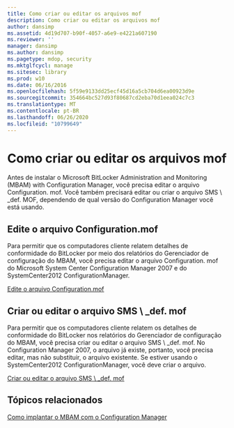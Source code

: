```yaml
---
title: Como criar ou editar os arquivos mof
description: Como criar ou editar os arquivos mof
author: dansimp
ms.assetid: 4d19d707-b90f-4057-a6e9-e4221a607190
ms.reviewer: ''
manager: dansimp
ms.author: dansimp
ms.pagetype: mdop, security
ms.mktglfcycl: manage
ms.sitesec: library
ms.prod: w10
ms.date: 06/16/2016
ms.openlocfilehash: 5f59e9133dd25ecf45d16a5cb704d6ea00923d9e
ms.sourcegitcommit: 354664bc527d93f80687cd2eba70d1eea024c7c3
ms.translationtype: MT
ms.contentlocale: pt-BR
ms.lasthandoff: 06/26/2020
ms.locfileid: "10799649"
---
```

# Como criar ou editar os arquivos mof


Antes de instalar o Microsoft BitLocker Administration and Monitoring (MBAM) with Configuration Manager, você precisa editar o arquivo Configuration. mof. Você também precisará editar ou criar o arquivo SMS \ _def. MOF, dependendo de qual versão do Configuration Manager você está usando.

## Edite o arquivo Configuration.mof


Para permitir que os computadores cliente relatem detalhes de conformidade do BitLocker por meio dos relatórios do Gerenciador de configuração do MBAM, você precisa editar o arquivo Configuration. mof do Microsoft System Center Configuration Manager 2007 e do SystemCenter2012 ConfigurationManager.

[Edite o arquivo Configuration.mof](edit-the-configurationmof-file.md)

## <a href="" id="create-or-edit-the-sms-def-mof-file"></a>Criar ou editar o arquivo SMS \ _def. mof


Para permitir que os computadores cliente relatem os detalhes de conformidade do BitLocker nos relatórios do Gerenciador de configuração do MBAM, você precisa criar ou editar o arquivo SMS \ _def. mof. No Configuration Manager 2007, o arquivo já existe, portanto, você precisa editar, mas não substituir, o arquivo existente. Se estiver usando o SystemCenter2012 ConfigurationManager, você deve criar o arquivo.

[Criar ou editar o arquivo SMS \ _def. mof](create-or-edit-the-sms-defmof-file.md)

## Tópicos relacionados


[Como implantar o MBAM com o Configuration Manager](deploying-mbam-with-configuration-manager-mbam2.md)

 

 





